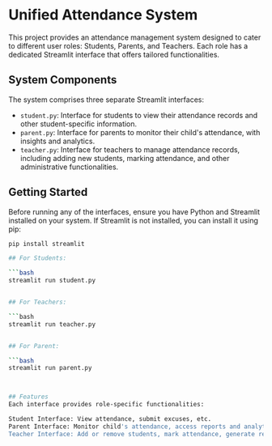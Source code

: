 # Unified Attendance System

This project provides an attendance management system designed to cater to different user roles: Students, Parents, and Teachers. Each role has a dedicated Streamlit interface that offers tailored functionalities.

## System Components

The system comprises three separate Streamlit interfaces:

- `student.py`: Interface for students to view their attendance records and other student-specific information.
- `parent.py`: Interface for parents to monitor their child's attendance, with insights and analytics.
- `teacher.py`: Interface for teachers to manage attendance records, including adding new students, marking attendance, and other administrative functionalities.

## Getting Started

Before running any of the interfaces, ensure you have Python and Streamlit installed on your system. If Streamlit is not installed, you can install it using pip:

```bash
pip install streamlit

## For Students:

```bash
streamlit run student.py


## For Teachers:

```bash
streamlit run teacher.py


## For Parent:

```bash
streamlit run parent.py



## Features
Each interface provides role-specific functionalities:

Student Interface: View attendance, submit excuses, etc.
Parent Interface: Monitor child's attendance, access reports and analytics.
Teacher Interface: Add or remove students, mark attendance, generate reports.

